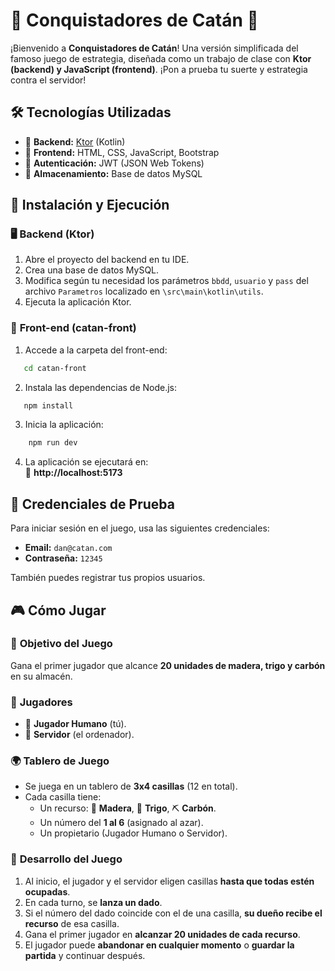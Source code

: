 # 🎲 Conquistadores de Catán 🏰

¡Bienvenido a **Conquistadores de Catán**! Una versión simplificada del famoso juego de estrategia, diseñada como un trabajo de clase con **Ktor (backend) y JavaScript (frontend)**. ¡Pon a prueba tu suerte y estrategia contra el servidor!

## 🛠️ **Tecnologías Utilizadas**

-   🔹 **Backend:** [Ktor](https://ktor.io) (Kotlin)
-   🔹 **Frontend:** HTML, CSS, JavaScript, Bootstrap
-   🔹 **Autenticación:** JWT (JSON Web Tokens)
-   🔹 **Almacenamiento:** Base de datos MySQL

## 🚀 **Instalación y Ejecución**

### 🖥️ **Backend (Ktor)**

1.  Abre el proyecto del backend en tu IDE.
2. Crea una base de datos MySQL.
3. Modifica según tu necesidad los parámetros `bbdd`,  `usuario` y `pass` del archivo `Parametros` localizado en `\src\main\kotlin\utils`.
4.  Ejecuta la aplicación Ktor.

### 🎨 **Front-end (catan-front)**
1. Accede a la carpeta del front-end:
```bash
   cd catan-front
   ```
2. Instala las dependencias de Node.js:
```bash
   npm install
   ```
3. Inicia la aplicación:
```bash
	npm run dev
```
4. La aplicación se ejecutará en:  
🔗 **http://localhost:5173**

## 🔑 **Credenciales de Prueba**

Para iniciar sesión en el juego, usa las siguientes credenciales:

-   **Email:** `dan@catan.com`
-   **Contraseña:** `12345`

También puedes registrar tus propios usuarios.

## 🎮 **Cómo Jugar**

### 🎯 **Objetivo del Juego**

Gana el primer jugador que alcance **20 unidades de madera, trigo y carbón** en su almacén.

### 👥 **Jugadores**

-   🧑 **Jugador Humano** (tú).
-   🤖 **Servidor** (el ordenador).

### 🌍 **Tablero de Juego**

-   Se juega en un tablero de **3x4 casillas** (12 en total).
-   Cada casilla tiene:
    -   Un recurso: 🌲 **Madera**, 🌾 **Trigo**, ⛏️ **Carbón**.
    -   Un número del **1 al 6** (asignado al azar).
    -   Un propietario (Jugador Humano o Servidor).

### 🔄 **Desarrollo del Juego**

1.  Al inicio, el jugador y el servidor eligen casillas **hasta que todas estén ocupadas**.
2.  En cada turno, se **lanza un dado**.
3.  Si el número del dado coincide con el de una casilla, **su dueño recibe el recurso** de esa casilla.
4.  Gana el primer jugador en **alcanzar 20 unidades de cada recurso**.
5.  El jugador puede **abandonar en cualquier momento** o **guardar la partida** y continuar después.

